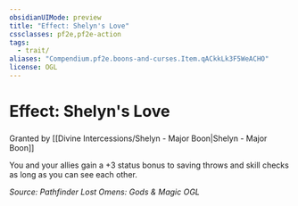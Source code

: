 ```yaml
---
obsidianUIMode: preview
title: "Effect: Shelyn's Love"
cssclasses: pf2e,pf2e-action
tags:
  - trait/
aliases: "Compendium.pf2e.boons-and-curses.Item.qACkkLk3F5WeACHO"
license: OGL
---
```

# Effect: Shelyn's Love

### 






Granted by [[Divine Intercessions/Shelyn - Major Boon|Shelyn - Major Boon]]

You and your allies gain a +3 status bonus to saving throws and skill checks as long as you can see each other.

*Source: Pathfinder Lost Omens: Gods & Magic*
*OGL*